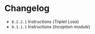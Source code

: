 # Changelog

- ``0.2.2.1`` Instructions (*Triplet Loss*)
- ``0.1.1.1`` Instructions (*Inception module*)